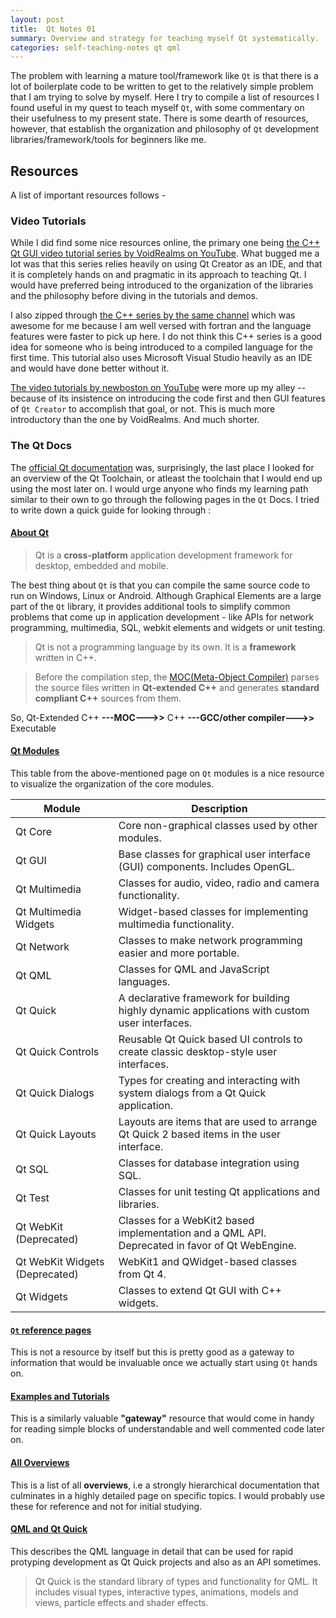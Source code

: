 ```yaml
---
layout:	post
title:  Qt Notes 01
summary: Overview and strategy for teaching myself Qt systematically.
categories: self-teaching-notes qt qml
---
```

The problem with learning a mature tool/framework like `Qt` is that there is a lot of boilerplate code to be written to get to the relatively simple problem that I am trying to solve by myself. Here I try to compile a list of resources I found useful in my quest to teach myself `Qt`, with some commentary on their usefulness to my present state. There is some dearth of resources, however, that establish the organization and philosophy of `Qt` development libraries/framework/tools for beginners like me.  

Resources
--------
A list of important resources follows -
 
### Video Tutorials  

While I did find some nice resources online, the primary one being [the C++ Qt GUI video tutorial series by VoidRealms on YouTube](https://www.youtube.com/watch?v=6KtOzh0StTc&list=PL2D1942A4688E9D63). What bugged me a lot was that this series relies heavily on using Qt Creator as an IDE, and that it is completely hands on and pragmatic in its approach to teaching Qt. I would have preferred being introduced to the organization of the libraries and the philosophy before diving in the tutorials and demos. 

I also zipped through [the C++ series by the same channel](https://www.youtube.com/watch?v=vQr3fljHizc&list=PL2F919ADECA5E39A6) which was awesome for me because I am well versed with fortran and the language features were faster to pick up here. I do not think this C++ series is a good idea for someone who is being introduced to a compiled language for the first time. This tutorial also uses Microsoft Visual Studio heavily as an IDE and would have done better without it. 



[The video tutorials by newboston on YouTube](https://www.youtube.com/playlist?list=PLD0D54219E5F2544D) were more up my alley -- because of its insistence on introducing the code first and then GUI features of `Qt Creator` to accomplish that goal, or not. This is much more introductory than the one by VoidRealms. And much shorter. 

### The Qt Docs
The [official Qt documentation](http://doc.qt.io/qt-5) was, surprisingly, the last place I looked for an overview of the Qt Toolchain, or atleast the toolchain that I would end up using the most later on. I would urge anyone who finds my learning path similar to their own to go through the following pages in the `Qt` Docs. I tried to write down a quick guide for looking through :  

#### [**About Qt**](http://wiki.qt.io/About_Qt)
>Qt is a **cross-platform** application development framework for desktop, embedded and mobile. 

The best thing about `Qt` is that you can compile the same source code to run on Windows, Linux or Android. Although Graphical Elements are a large part of the `Qt` library, it provides additional tools to simplify common problems that come up in application development - like APIs for network programming, multimedia, SQL, webkit elements and widgets or unit testing.  

>Qt is not a programming language by its own. It is a **framework** written in C++.

> Before the compilation step, the [MOC(Meta-Object Compiler)](http://doc.qt.io/qt-5/moc.html) parses the source files written in **Qt-extended C++** and generates **standard compliant C++** sources from them. 

So, Qt-Extended C++ **---MOC--->>** C++ **---GCC/other compiler--->>** Executable

#### [**Qt Modules**](http://doc.qt.io/qt-5/qtmodules.html)
This table from the above-mentioned page on `Qt` modules is a nice resource to visualize the organization of the core modules.

|    Module	    	      |	      Description									             |
|-----------------------------|------------------------------------------------------------------------------------------------------|
|	Qt Core		      |		Core non-graphical classes used by other modules.					     |
|	Qt GUI	   	      |		Base classes for graphical user interface (GUI) components. Includes OpenGL.		     |
|	Qt Multimedia	      |		Classes for audio, video, radio and camera functionality.				     |
|	Qt Multimedia Widgets |		Widget-based classes for implementing multimedia functionality.				     |
|	Qt Network 	      |		Classes to make network programming easier and more portable.				     |
|	Qt QML	      	      |		Classes for QML and JavaScript languages.					 	     |
|	Qt Quick      	      |		A declarative framework for building highly dynamic applications with custom user interfaces.| 
|	Qt Quick Controls     |		Reusable Qt Quick based UI controls to create classic desktop-style user interfaces.	     |
|	Qt Quick Dialogs      |		Types for creating and interacting with system dialogs from a Qt Quick application.	     |
|	Qt Quick Layouts      |		Layouts are items that are used to arrange Qt Quick 2 based items in the user interface.     |
|	Qt SQL	 	      |		Classes for database integration using SQL.   	       	       	  	  	      	     |
|	Qt Test	 	      |		Classes for unit testing Qt applications and libraries.					     |
|	Qt WebKit (Deprecated)|		Classes for a WebKit2 based implementation and a QML API. Deprecated in favor of Qt WebEngine.|
|	Qt WebKit Widgets (Deprecated)|	WebKit1 and QWidget-based classes from Qt 4. 	    	       	  	      		     |
|	Qt Widgets	      |		  Classes to extend Qt GUI with C++ widgets.	    	    				     |

#### [**`Qt` reference pages**](http://doc.qt.io/qt-5/reference-overview.html)
This is not a resource by itself but this is pretty good as a gateway to information that would be invaluable once we actually start using `Qt` hands on. 

#### [**Examples and Tutorials**](http://doc.qt.io/qt-5/qtexamplesandtutorials.html)
This is a similarly valuable **"gateway"** resource that would come in handy for reading simple blocks of understandable and well commented code later on. 

#### [**All Overviews**](http://doc.qt.io/qt-5/overviews.html)
This is a list of all **overviews**, i.e a strongly hierarchical documentation that culminates in a highly detailed page on specific topics. I would probably use these for reference and not for initial studying.

#### [**QML and Qt Quick**](http://doc.qt.io/qt-5/qmlapplications.html) 
This describes the QML language in detail that can be used for rapid protyping development as Qt Quick projects and also as an API sometimes.

>Qt Quick is the standard library of types and functionality for QML. It includes visual types, interactive types, animations, models and views, particle effects and shader effects. 


 